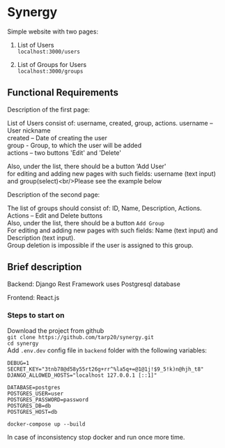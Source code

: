 # Synergy

Simple website with two pages:

1) List of Users<br/>
`localhost:3000/users`<br/>

2) List of Groups for Users<br/>
`localhost:3000/groups`<br/>


## **Functional Requirements**
Description of the first page:<br/>

List of Users consist of: username, created, group, actions. username – User nickname<br/>
created – Date of creating the user<br/>
group - Group, to which the user will be added<br/>
actions – two buttons 'Edit' and 'Delete'<br/>

Also, under the list, there should be a button ‘Add User'<br/>
for editing and adding new pages with such fields: username (text input) and group(select)\<br/>Please see the example below<br/>

Description of the second page:<br/>

The list of groups should consist of: ID, Name, Description, Actions.<br/>
Actions – Edit and Delete buttons<br/>
Also, under the list, there should be a button `Add Group`<br/>
For editing and adding new pages with such fields: Name (text input) and Description (text input).<br/>
Group deletion is impossible if the user is assigned to this group.<br/>

## **Brief description**

Backend: Django Rest Framework uses Postgresql database<br/>

Frontend: React.js<br/>

### **Steps to start on**

Download the project from github<br/>
`git clone https://github.com/tarp20/synergy.git` <br/>
`cd synergy` <br/>
Add `.env.dev` config file in `backend` folder  with the following variables: <br/>

```env
DEBUG=1
SECRET_KEY="3tnb78@d58y55rt26g+rr^%la5q+=@1@1j!$9_5!k)n@hjh_t8"
DJANGO_ALLOWED_HOSTS="localhost 127.0.0.1 [::1]"

DATABASE=postgres
POSTGRES_USER=user
POSTGRES_PASSWORD=password
POSTGRES_DB=db
POSTGRES_HOST=db
```



`docker-compose up --build` <br/>

In case of inconsistency stop docker and run once more time.


 
